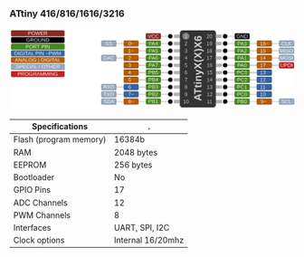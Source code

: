 ### ATtiny 416/816/1616/3216
![x16 Pin Mapping](ATtiny_x16.gif "Arduino Pin Mapping for ATtiny x16")

 Specifications |  .
------------ | -------------
Flash (program memory)   | 16384b
RAM  | 2048 bytes
EEPROM | 256 bytes
Bootloader | No
GPIO Pins | 17
ADC Channels | 12
PWM Channels | 8
Interfaces | UART, SPI, I2C
Clock options | Internal 16/20mhz
